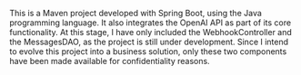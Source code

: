 This is a Maven project developed with Spring Boot, using the Java programming language. It also integrates the OpenAI API as part of its core functionality. At this stage, I have only included the WebhookController and the MessagesDAO, as the project is still under development. Since I intend to evolve this project into a business solution, only these two components have been made available for confidentiality reasons.

